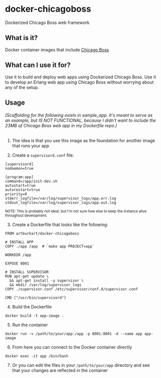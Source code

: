 # docker-chicagoboss

Dockerized Chicago Boss web framework

## What is it?

Docker container images that include [Chicago Boss](http://chicagoboss.org/)

## What can I use it for?

Use it to build and deploy web apps using Dockerized Chicago Boss.
Use it to develop an Erlang web app using Chicago Boss without worrying about any of the setup.

## Usage
###### (Scaffolding for the following exists in sample_app. It's meant to serve as an example, but IS NOT FUNCTIONAL, because I didn't want to include the 23MB of Chicago Boss web app in my Dockerfile repo.)

1.   The idea is that you use this image as the foundation for another image that runs your app

2.   Create a `supervisord.conf` file:

  ```
[supervisord]
nodaemon=true

[program:app]
command=/app/init-dev.sh
autostart=true
autorestart=true
priority=0
stderr_logfile=/var/log/supervisor_logs/app.err.log
stdout_logfile=/var/log/supervisor_logs/app.out.log
  ```
  <sub>NOTE: This is probably not ideal, but I'm not sure how else to keep the instance alive throughout development.</sub>

3.   Create a Dockerfile that looks like the following:

  ```
  FROM artburkart/docker-chicagoboss

  # INSTALL APP
  COPY ./app /app  # `make app PROJECT=app`

  WORKDIR /app

  EXPOSE 8001

  # INSTALL SUPERVISOR
  RUN apt-get update \
    && apt-get install -y supervisor \
    && mkdir /var/log/supervisor_logs
  COPY ./supervisor.conf /etc/supervisor/conf.d/supervisor.conf

  CMD ["/usr/bin/supervisord"]
  ```

4.   Build the Dockerfile

  `docker build -t app-image .`

5.   Run the container

  `docker run -v /path/to/your/app:/app -p 8001:8001 -d --name app app-image`

6.   From here you can connect to the Docker container directly

  `docker exec -it app /bin/bash`

7.   Or you can edit the files in your `/path/to/your/app` directory and see that your changes are reflected in the container


